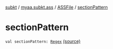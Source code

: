 [subkt](../../index.md) / [myaa.subkt.ass](../index.md) / [ASSFile](index.md) / [sectionPattern](./section-pattern.md)

# sectionPattern

`val sectionPattern: `[`Regex`](https://kotlinlang.org/api/latest/jvm/stdlib/kotlin.text/-regex/index.html) [(source)](https://github.com/Myaamori/SubKt/blob/0.1.19/src/main/kotlin/myaa/subkt/ass/parser.kt#L86)